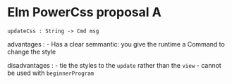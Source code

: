 # Elm PowerCss proposal A
 
`updateCss : String -> Cmd msg`

advantages : 
    - Has a clear semmantic: you give the runtime a Command to change the style 

disadvantages : 
    - tie the styles to the `update` rather than the `view` 
    - cannot be used with `beginnerProgram` 
